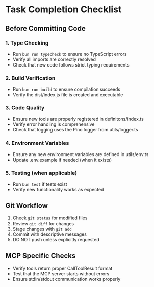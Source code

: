 # Task Completion Checklist

## Before Committing Code

### 1. Type Checking
- Run `bun run typecheck` to ensure no TypeScript errors
- Verify all imports are correctly resolved
- Check that new code follows strict typing requirements

### 2. Build Verification
- Run `bun run build` to ensure compilation succeeds
- Verify the dist/index.js file is created and executable

### 3. Code Quality
- Ensure new tools are properly registered in definitons/index.ts
- Verify error handling is comprehensive
- Check that logging uses the Pino logger from utils/logger.ts

### 4. Environment Variables
- Ensure any new environment variables are defined in utils/env.ts
- Update .env.example if needed (when it exists)

### 5. Testing (when applicable)
- Run `bun test` if tests exist
- Verify new functionality works as expected

## Git Workflow
1. Check `git status` for modified files
2. Review `git diff` for changes
3. Stage changes with `git add`
4. Commit with descriptive messages
5. DO NOT push unless explicitly requested

## MCP Specific Checks
- Verify tools return proper CallToolResult format
- Test that the MCP server starts without errors
- Ensure stdin/stdout communication works properly